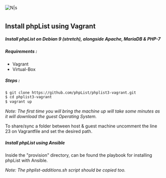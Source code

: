![N|s](https://www.phplist.org/wp-content/uploads/2014/04/logo-nodomain-black.svg)

#
## Install phpList using Vagrant


##### Install phpList on Debian 9 (stretch), alongside Apache, MariaDB & PHP-7

##### Requirements :
* Vagrant
* Virtual-Box

##### Steps :
``` sh
$ git clone https://github.com/phpList/phplist3-vagrant.git
$ cd phplist3-vagrant
$ vagrant up
```
*Note: The first time you will bring the machine up will take some minutes as it will download the guest Operating System.*

To share/sync a folder between host & guest machine uncomment the line 23 on Vagrantfile and set the desired path.

##### Install phpList using Ansible
Inside the "provision" directory, can be found the playbook for installing phpList with Ansible.

*Note: The phplist-additions.sh script should be copied too.*
